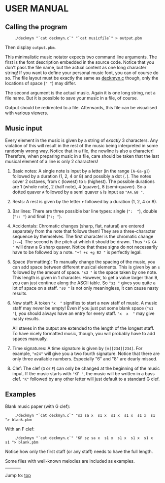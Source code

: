 # USER MANUAL


## Calling the program

``` <!---sh-->
    ./deckmyn "`cat deckmyn.c`" "`cat musicfile`" > output.pbm
```

Then display `output.pbm`.

This minimalistic music notator expects two command line arguments. The first is
the font description embedded in the source code. Notice that you don't pass the
file name, but the actual content as one long character string! If you want to
define your personal music font, you can of course do so. The file layout must
be exactly the same as [deckmyn.c](%%REPO_URL%%/2012/deckmyn/deckmyn.c) though, only the locations of
space (`" "`) may differ.

The second argument is the actual music. Again it is one long string, not a file
name. But it is possible to save your music in a file, of course.

Output should be redirected to a file. Afterwards, this file can be visualised
with various viewers.


## Music input

Every element in the music is given by a string of *exactly* 3 characters. Any
violation of this will result in the rest of the music being interpreted in some
randomly wrong way. Notice that in a file, the newline is also a character!
Therefore, when preparing music in a file, care should be taken that the last
musical element of a line is only 2 characters!

1. Basic notes:
    A single note is input by a letter (in the range `[A-Ga-g]`) followed by a
    duration (1, 2, 4 or 8) and possibly a dot (`.`). The notes cover 2 octaves,
    from `C` (lowest) to `b` (highest). The possible durations are 1 (whole
    note), 2 (half note), 4 (quaver), 8 (semi-quaver). So a dotted quaver `A`
    followed by a semi quaver `G` is input as `"A4.G8 "`.

2. Rests:
    A rest is given by the letter `r` followed by a duration (1, 2, 4 or 8).

3. Bar lines:
    There are three possible bar line types: single (`":  "`), double (`":: "`)
    and final (`":; "`).

4. Accidentals:
    Chromatic changes (sharp, flat, natural) are entered separately from the
    note that follows them! They are a three-character sequence by themselves.
    The first character is the chromatic change [`+-=`]. The second is the pitch
    at which it should be drawn. Thus `"+G G4 "` will draw a G sharp quaver.
    Notice that these signs do not necessarily have to be followed by a note.
    `"+f +c +g B2 "` is perfectly legal.

5. Space (formatting):
    To manually change the spacing of the music, you can add space between
    different musical elements. This is given by an `s` followed by the amount
    of space. `"s3 "` is the space taken by one note.  This length is given in 1
    character. However, to get a value larger than 9, you can just continue
    along the ASCII table. So `"sz "` gives you quite a lot of space on a staff.
    `"s0 "` is not only meaningless, it can cause nasty results.

6. New staff:
    A token `"x  "` signifies to start a new staff of music. A music staff may
    never be empty! Even if you just put some blank space (`"s1 "`), you should
    always have an entry for every staff. `"x  x  "` may give nasty results.

    All staves in the output are extended to the length of the longest staff. To
    have nicely formatted music, though, you will probably have to add spaces
    manually.

7. Time signatures:
    A time signature is given by `[m][234][234]`. For example, `"m24"` will give
    you a two fourth signature. Notice that there are only three available
    numbers.  Especially "6" and "8" are dearly missed.

8. Clef:
    The clef (`G` or `F`) can only be changed at the beginning of the music
    input. If the music starts with `"KF "`, the music will be written in a bass
    clef. `"K"` followed by any other letter will just default to a standard G clef.


## Examples

Blank music paper (with G clef):

``` <!---sh-->
    ./deckmyn "`cat deckmyn.c`" "sz sa x  s1 x  s1 x  s1 x  s1 x  s1 "> blank.pbm
```

With an F clef:

```
    ./deckmyn "`cat deckmyn.c`" "KF sz sa x  s1 x  s1 x  s1 x  s1 x  s1 "> blank.pbm
```

Notice how only the first staff (or any staff) needs to have the full length.

Some files with well-known melodies are included as examples.


<hr style="width:10%;text-align:left;margin-left:0">

Jump to: [top](#)


<!--

    Copyright © 1984-2024 by Landon Curt Noll. All Rights Reserved.

    You are free to share and adapt this file under the terms of this license:

	Creative Commons Attribution-ShareAlike 4.0 International (CC BY-SA 4.0)

    For more information, see:

	https://creativecommons.org/licenses/by-sa/4.0/

-->
